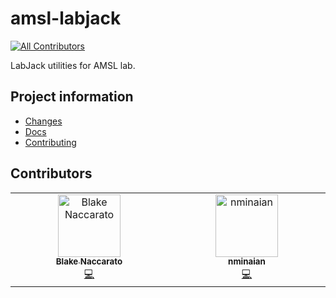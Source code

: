 # amsl-labjack

[![All Contributors](https://img.shields.io/github/all-contributors/blakeNaccarato/amsl-labjack?color=ee8449&style=flat-square)](#contributors)

LabJack utilities for AMSL lab.

## Project information

- [Changes](<https://blakeNaccarato.github.io/amsl-labjack/changelog.html>)
- [Docs](<https://blakeNaccarato.github.io/amsl-labjack>)
- [Contributing](<https://blakeNaccarato.github.io/amsl-labjack/contributing.html>)

## Contributors

<!-- ALL-CONTRIBUTORS-LIST:START - Do not remove or modify this section -->
<!-- prettier-ignore-start -->
<!-- markdownlint-disable -->
<table>
  <tbody>
    <tr>
      <td align="center" valign="top" width="14.28%"><a href="https://www.blakenaccarato.com/"><img src="https://avatars.githubusercontent.com/u/20692450?v=4?s=100" width="100px;" alt="Blake Naccarato"/><br /><sub><b>Blake Naccarato</b></sub></a><br /><a href="CONTRIBUTORS.md#code-blakeNaccarato" title="Code">💻</a></td>
      <td align="center" valign="top" width="14.28%"><a href="https://github.com/nminaian"><img src="https://avatars.githubusercontent.com/u/53017403?v=4?s=100" width="100px;" alt="nminaian"/><br /><sub><b>nminaian</b></sub></a><br /><a href="CONTRIBUTORS.md#code-nminaian" title="Code">💻</a></td>
    </tr>
  </tbody>
</table>

<!-- markdownlint-restore -->
<!-- prettier-ignore-end -->

<!-- ALL-CONTRIBUTORS-LIST:END -->
